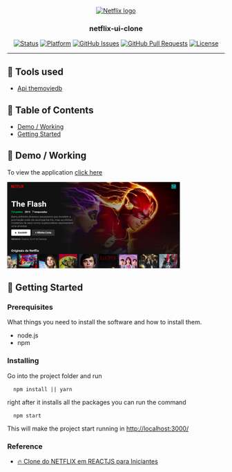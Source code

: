 <p align="center">
  <a href="" rel="noopener">
 <img width=200px height=200px src="https://upload.wikimedia.org/wikipedia/commons/thumb/7/75/Netflix_icon.svg/1024px-Netflix_icon.svg.png" alt="Netflix logo"></a>
</p>

<h3 align="center">netflix-ui-clone</h3>

<div align="center">

[![Status](https://img.shields.io/badge/status-active-success.svg)]()
[![Platform](https://img.shields.io/badge/platform-reddit-orange.svg)](https://www.reddit.com/user/Wordbook_Bot)
[![GitHub Issues](https://img.shields.io/github/issues/kylelobo/The-Documentation-Compendium.svg)](https://github.com/kylelobo/The-Documentation-Compendium/issues)
[![GitHub Pull Requests](https://img.shields.io/github/issues-pr/kylelobo/The-Documentation-Compendium.svg)](https://github.com/kylelobo/The-Documentation-Compendium/pulls)
[![License](https://img.shields.io/badge/license-MIT-blue.svg)](/LICENSE)

</div>

---

## 📝 Tools used

- [Api themoviedb](https://api.themoviedb.org)

## 📝 Table of Contents

- [Demo / Working](#demo)
- [Getting Started](#getting_started)

## 🎥 Demo / Working <a name = "demo"></a>

<p>To view the application
  <a href="https://clone-ui-nextflix-lourencovitor.vercel.app/">
    click here
  </a>
<p>

<img width=400px height=200px src="./img-project/example.png" alt="Netflix logo"></a>

## 🏁 Getting Started <a name = "getting_started"></a>

### Prerequisites

What things you need to install the software and how to install them.

- node.js
- npm

### Installing

Go into the project folder and run

```
  npm install || yarn
```

right after it installs all the packages you can run the command

```
  npm start
```

This will make the project start running in [http://localhost:3000/](http://localhost:3000)

### Reference

- [🔥 Clone do NETFLIX em REACTJS para Iniciantes](https://www.youtube.com/watch?v=tBweoUiMsDg)
